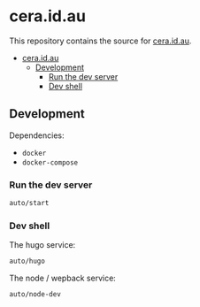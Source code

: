# cera.id.au

This repository contains the source for [cera.id.au](https://cera.id.au/).

- [cera.id.au](#ceraidau)
    - [Development](#development)
        - [Run the dev server](#run-the-dev-server)
        - [Dev shell](#dev-shell)

## Development

Dependencies:

- `docker`
- `docker-compose`

### Run the dev server

```sh
auto/start
```

### Dev shell

The hugo service:

```sh
auto/hugo
```

The node / wepback service:

```sh
auto/node-dev
```